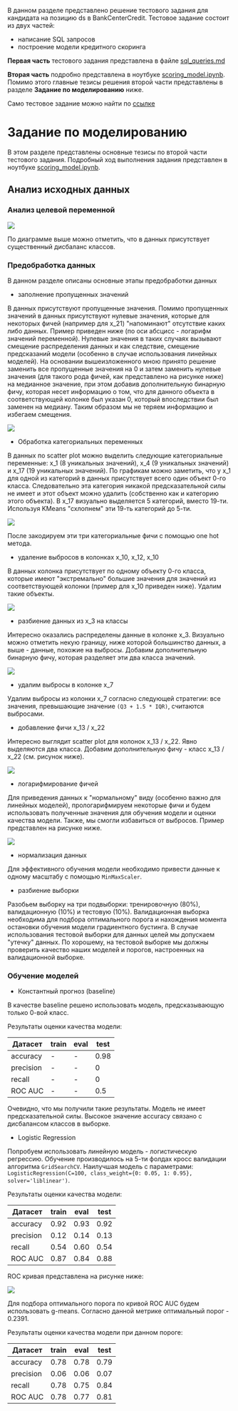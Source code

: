 В данном разделе представлено решение тестового задания для кандидата на позицию ds в BankCenterCredit. Тестовое задание состоит из двух частей:
- написание SQL запросов
- построение модели кредитного скоринга

**Первая часть** тестового задания представлена в файле [sql_queries.md](sql_queries.md)

**Вторая часть** подробно представлена в ноутбуке [scoring_model.ipynb](scoring_model.ipynb). Помимо этого главные тезисы решения второй части представлены в разделе **Задание по моделированию** ниже.

Само тестовое задание можно найти по [ссылке](data/%D0%97%D0%B0%D0%B4%D0%B0%D1%87%D0%B8%20%D0%B4%D0%BB%D1%8F%20%D0%BA%D0%B0%D0%BD%D0%B4%D0%B8%D0%B4%D0%B0%D1%82%D0%BE%D0%B2.xlsx)

# Задание по моделированию

В этом разделе представлены основные тезисы по второй части тестового задания. Подробный ход выполнения задания представлен в ноутбуке [scoring_model.ipynb](scoring_model.ipynb).

## Анализ исходных данных

### Анализ целевой переменной

<img src="images/target.png"></img>

По диаграмме выше можно отметить, что в данных присутствует существенный дисбаланс классов.

### Предобработка данных

В данном разделе описаны основные этапы предобработки данных

- заполнение пропущенных значений

В данных присутствуют пропущенные значения. Помимо пропущенных значений в данных присутствуют нулевые значения, которые для некоторых фичей (например для x_21) "напоминают" отсутствие каких либо данных. Пример приведен ниже (по оси абсциcc - логарифм значений переменной). Нулевые значения в таких случаях вызывают смещение распределения данных и как следствие, смещение предсказаний модели (особенно в случае использования линейных моделей). На основании вышеизложенного мною принято решение заменить все пропущенные значения на 0 и затем заменить нулевые значения (для такого рода фичей, как представлено на рисунке ниже) на медианное значение, при этом добавив дополнительную бинарную фичу, которая несет информацию о том, что для данного объекта в соответствующей колонке был указан 0, который впоследствии был заменен на медиану. Таким образом мы не теряем информацию и избегаем смещения.

<img src="images/x_21.png"></img>

- Обработка категориальных переменных

В данных по scatter plot можно выделить следующие категориальные переменные: x_1 (8 уникальных значений), x_4 (9 уникальных значений) и x_17 (19 уникальных значений). По графикам можно заметить, что у x_1 для одной из категорий в данных присутствует всего один объект 0-го класса. Следовательно эта категория никакой предсказательной силы не имеет и этот объект можно удалить (собственно как и категорию этого объекта). В x_17 визуально выделяется 5 категорий, вместо 19-ти. Используя KMeans "схлопнем" эти 19-ть категорий до 5-ти.

<img src="images/cat_features.png"></img>

После закодируем эти три категориальные фичи с помощью one hot метода.

- удаление выбросов в колонках х_10, х_12, х_10

В данных колонка присутствует по одному объекту 0-го класса, которые имеют "экстремально" большие значения для значений из соответствующей колонки (пример для х_10 приведен ниже). Удалим такие объекты.

<img src="images/x_10.png"></img>

- разбиение данных из х_3 на классы

Интересно оказались распределены данные в колонке х_3. Визуально можно отметить некую границу, ниже которой большинство данных, а выше - данные, похожие на выбросы. Добавим дополнительную бинарную фичу, которая разделяет эти два класса значений.

<img src="images/x_3.png"></img>

- удалим выбросы в колонке x_7

Удалим выбросы из колонки х_7 согласно следующей стратегии: все значения, превышающие значение ```(Q3 + 1.5 * IQR)```, считаются выбросами.

- добавление фичи x_13 / x_22

Интересно выглядит scatter plot для колонок х_13 / х_22. Явно выделяются два класса. Добавим дополнительную фичу - класс х_13 / х_22 (см. рисунок ниже).

<img src="images/x_13.png"></img>

- логарифмирование фичей

Для приведения данных к "нормальному" виду (особенно важно для линейных моделей), прологарифмируем некоторые фичи и будем использовать полученные значения для обучения модели и оценки качества модели. Также, мы смогли избавиться от выбросов. Пример представлен на рисунке ниже.

<img src="images/normal.png"></img>

- нормализация данных

Для эффективного обучения модели необходимо привести данные к одному масштабу с помощью ```MinMaxScaler```.

- разбиение выборки

Разобьем выборку на три подвыборки: тренировочную (80%), валидационную (10%) и тестовую (10%). Валидационная выборка необходима для подбора оптимального порога и нахождения момента остановки обучения модели градиентного бустинга. В случае использования тестовой выборки для данных целей мы допускаем "утечку" данных. По хорошему, на тестовой выборке мы должны проверить качество наших моделей и порогов, настроенных на валидационной выборке.

### Обучение моделей

- Константный прогноз (baseline)

В качестве baseline решено использовать модель, предсказывающую только 0-вой класс.

Результаты оценки качества модели:

Датасет| train | eval | test
--- | --- | --- | ---
accuracy | - | - | 0.98
precision | - | - | 0
recall | - | - | 0
ROC AUC | - | - | 0.5

Очевидно, что мы получили такие результаты. Модель не имеет предсказательной силы. Высокое значение accuracy связано с дисбалансом классов в выборке.

- Logistic Regression

Попробуем использовать линейную модель - логистическую регрессию. Обучение производилось на 5-ти фолдах кросс валидации алгоритма ```GridSearchCV```. Наилучшая модель с параметрами: ```LogisticRegression(C=100, class_weight={0: 0.05, 1: 0.95}, solver='liblinear')```.

Результаты оценки качества модели:

Датасет| train | eval | test
--- | --- | --- | ---
accuracy | 0.92 | 0.93 | 0.92
precision | 0.12 | 0.14 | 0.13
recall | 0.54 | 0.60 | 0.54
ROC AUC | 0.87 | 0.84 | 0.88

ROC кривая представлена на рисунке ниже:

<img src="images/roc_curve_logreg.png"></img>

Для подбора оптимального порога по кривой ROC AUC будем использовать g-means. Согласно данной метрике оптимальный порог - 0.2391.

Результаты оценки качества модели при данном пороге:

Датасет| train | eval | test
--- | --- | --- | ---
accuracy | 0.78 | 0.78 | 0.79
precision | 0.06 | 0.06 | 0.07
recall | 0.78 | 0.75 | 0.84
ROC AUC | 0.78 | 0.77 | 0.81